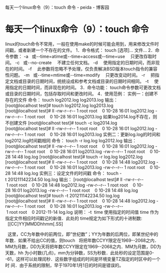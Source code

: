 每天一个linux命令（9）：touch 命令 - peida - 博客园

#  每天一个linux命令（9）：touch 命令

linux的touch命令不常用，一般在使用make的时候可能会用到，用来修改文件时间戳，或者新建一个不存在的文件。
1．命令格式：
touch [选项]... 文件...
2．命令参数：
-a   或--time=atime或--time=access或--time=use 　只更改存取时间。
-c   或--no-create 　不建立任何文档。
-d 　使用指定的日期时间，而非现在的时间。
-f 　此参数将忽略不予处理，仅负责解决BSD版本touch指令的兼容性问题。
-m   或--time=mtime或--time=modify 　只更改变动时间。
-r 　把指定文档或目录的日期时间，统统设成和参考文档或目录的日期时间相同。
-t 　使用指定的日期时间，而非现在的时间。
3．命令功能：
touch命令参数可更改文档或目录的日期时间，包括存取时间和更改时间。
4．使用范例：
实例一：创建不存在的文件
命令：
touch log2012.log log2013.log
输出：
[root@localhost test]# touch log2012.log log2013.log
[root@localhost test]# ll
-rw-r--r-- 1 root root    0 10-28 16:01 log2012.log
-rw-r--r-- 1 root root    0 10-28 16:01 log2013.log
如果log2014.log不存在，则不创建文件
[root@localhost test]# touch -c log2014.log
[root@localhost test]# ll
-rw-r--r-- 1 root root    0 10-28 16:01 log2012.log
-rw-r--r-- 1 root root    0 10-28 16:01 log2013.log
实例二：更新log.log的时间和log2012.log时间戳相同
命令：
touch -r log.log log2012.log
输出：
[root@localhost test]# ll
-rw-r--r-- 1 root root    0 10-28 16:01 log2012.log
-rw-r--r-- 1 root root    0 10-28 16:01 log2013.log
-rw-r--r-- 1 root root    0 10-28 14:48 log.log
[root@localhost test]# touch -r log.log log2012.log
[root@localhost test]# ll
-rw-r--r-- 1 root root    0 10-28 14:48 log2012.log
-rw-r--r-- 1 root root    0 10-28 16:01 log2013.log
-rw-r--r-- 1 root root    0 10-28 14:48 log.log
实例三：设定文件的时间戳
命令：
touch -t 201211142234.50 log.log
输出：
[root@localhost test]# ll
-rw-r--r-- 1 root root    0 10-28 14:48 log2012.log
-rw-r--r-- 1 root root    0 10-28 16:01 log2013.log
-rw-r--r-- 1 root root    0 10-28 14:48 log.log
[root@localhost test]# touch -t 201211142234.50 log.log
[root@localhost test]# ll
-rw-r--r-- 1 root root    0 10-28 14:48 log2012.log
-rw-r--r-- 1 root root    0 10-28 16:01 log2013.log
-rw-r--r-- 1 root root    0 2012-11-14 log.log
说明：
-t  time 使用指定的时间值 time 作为指定文件相应时间戳记的新值．此处的 time规定为如下形式的十进制数:
  [[CC]YY]MMDDhhmm[.SS]

  这里，CC为年数中的前两位，即”世纪数”；YY为年数的后两位，即某世纪中的年数．如果不给出CC的值，则touch   将把年数CCYY限定在1969--2068之内．MM为月数，DD为天将把年数CCYY限定在1969--2068之内．MM为月数，DD为天数，hh 为小时数(几点)，mm为分钟数，SS为秒数．此处秒的设定范围是0--61，这样可以处理闰秒．这些数字组成的时间是环境变量TZ指定的时区中的一个时 间．由于系统的限制，早于1970年1月1日的时间是错误的。